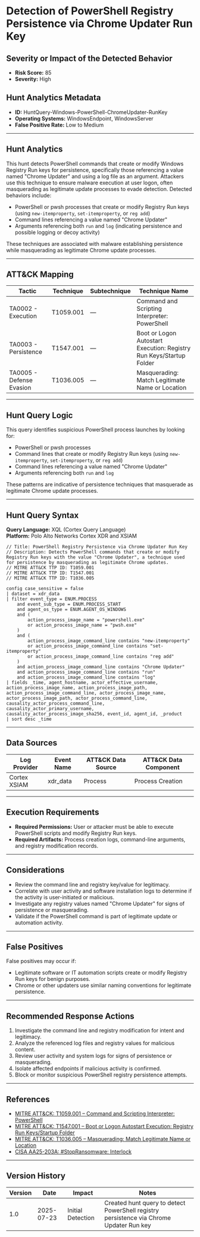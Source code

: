 # Detection of PowerShell Registry Persistence via Chrome Updater Run Key

## Severity or Impact of the Detected Behavior
- **Risk Score:** 85
- **Severity:** High

## Hunt Analytics Metadata

- **ID:** HuntQuery-Windows-PowerShell-ChromeUpdater-RunKey
- **Operating Systems:** WindowsEndpoint, WindowsServer
- **False Positive Rate:** Low to Medium

---

## Hunt Analytics

This hunt detects PowerShell commands that create or modify Windows Registry Run keys for persistence, specifically those referencing a value named "Chrome Updater" and using a log file as an argument. Attackers use this technique to ensure malware execution at user logon, often masquerading as legitimate update processes to evade detection. Detected behaviors include:

- PowerShell or pwsh processes that create or modify Registry Run keys (using `new-itemproperty`, `set-itemproperty`, or `reg add`)
- Command lines referencing a value named "Chrome Updater"
- Arguments referencing both `run` and `log` (indicating persistence and possible logging or decoy activity)

These techniques are associated with malware establishing persistence while masquerading as legitimate Chrome update processes.

---

## ATT&CK Mapping

| Tactic              | Technique   | Subtechnique | Technique Name                                               |
|---------------------|-------------|--------------|-------------------------------------------------------------|
| TA0002 - Execution  | T1059.001   | —            | Command and Scripting Interpreter: PowerShell               |
| TA0003 - Persistence| T1547.001   | —            | Boot or Logon Autostart Execution: Registry Run Keys/Startup Folder |
| TA0005 - Defense Evasion | T1036.005 | —         | Masquerading: Match Legitimate Name or Location             |

---

## Hunt Query Logic

This query identifies suspicious PowerShell process launches by looking for:

- PowerShell or pwsh processes
- Command lines that create or modify Registry Run keys (using `new-itemproperty`, `set-itemproperty`, or `reg add`)
- Command lines referencing a value named "Chrome Updater"
- Arguments referencing both `run` and `log`

These patterns are indicative of persistence techniques that masquerade as legitimate Chrome update processes.

---

## Hunt Query Syntax

**Query Language:** XQL (Cortex Query Language)  
**Platform:** Polo Alto Networks Cortex XDR and XSIAM

```xql
// Title: PowerShell Registry Persistence via Chrome Updater Run Key
// Description: Detects PowerShell commands that create or modify Registry Run keys with the value "Chrome Updater", a technique used for persistence by masquerading as legitimate Chrome updates.
// MITRE ATT&CK TTP ID: T1059.001
// MITRE ATT&CK TTP ID: T1547.001
// MITRE ATT&CK TTP ID: T1036.005

config case_sensitive = false
| dataset = xdr_data
| filter event_type = ENUM.PROCESS
    and event_sub_type = ENUM.PROCESS_START
    and agent_os_type = ENUM.AGENT_OS_WINDOWS
    and (
        action_process_image_name = "powershell.exe"
        or action_process_image_name = "pwsh.exe"
    )
    and (
        action_process_image_command_line contains "new-itemproperty"
        or action_process_image_command_line contains "set-itemproperty"
        or action_process_image_command_line contains "reg add"
    )
    and action_process_image_command_line contains "Chrome Updater"
    and action_process_image_command_line contains "run"
    and action_process_image_command_line contains "log"
| fields _time, agent_hostname, actor_effective_username, action_process_image_name, action_process_image_path, action_process_image_command_line, actor_process_image_name, actor_process_image_path, actor_process_command_line, causality_actor_process_command_line, causality_actor_primary_username, causality_actor_process_image_sha256, event_id, agent_id, _product
| sort desc _time
```

---

## Data Sources

| Log Provider   | Event Name | ATT&CK Data Source | ATT&CK Data Component |
|----------------|------------|--------------------|-----------------------|
| Cortex XSIAM   | xdr_data   | Process            | Process Creation      |

---

## Execution Requirements

- **Required Permissions:** User or attacker must be able to execute PowerShell scripts and modify Registry Run keys.
- **Required Artifacts:** Process creation logs, command-line arguments, and registry modification records.

---

## Considerations

- Review the command line and registry key/value for legitimacy.
- Correlate with user activity and software installation logs to determine if the activity is user-initiated or malicious.
- Investigate any registry values named "Chrome Updater" for signs of persistence or masquerading.
- Validate if the PowerShell command is part of legitimate update or automation activity.

---

## False Positives

False positives may occur if:

- Legitimate software or IT automation scripts create or modify Registry Run keys for benign purposes.
- Chrome or other updaters use similar naming conventions for legitimate persistence.

---

## Recommended Response Actions

1. Investigate the command line and registry modification for intent and legitimacy.
2. Analyze the referenced log files and registry values for malicious content.
3. Review user activity and system logs for signs of persistence or masquerading.
4. Isolate affected endpoints if malicious activity is confirmed.
5. Block or monitor suspicious PowerShell registry persistence attempts.

---

## References

- [MITRE ATT&CK: T1059.001 – Command and Scripting Interpreter: PowerShell](https://attack.mitre.org/techniques/T1059/001/)
- [MITRE ATT&CK: T1547.001 – Boot or Logon Autostart Execution: Registry Run Keys/Startup Folder](https://attack.mitre.org/techniques/T1547/001/)
- [MITRE ATT&CK: T1036.005 – Masquerading: Match Legitimate Name or Location](https://attack.mitre.org/techniques/T1036/005/)
- [CISA AA25-203A: #StopRansomware: Interlock](https://www.cisa.gov/news-events/cybersecurity-advisories/aa25-203a)

---

## Version History

| Version | Date       | Impact            | Notes                                                                                      |
|---------|------------|-------------------|--------------------------------------------------------------------------------------------|
| 1.0     | 2025-07-23 | Initial Detection | Created hunt query to detect PowerShell registry persistence via Chrome Updater Run key     |
